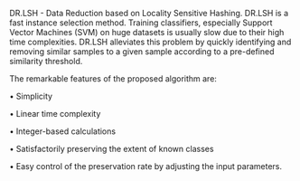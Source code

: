 DR.LSH - Data Reduction based on Locality Sensitive Hashing. DR.LSH is a fast instance selection method. Training classifiers, especially Support Vector Machines (SVM) on huge datasets is usually slow due to their high time complexities. 
DR.LSH alleviates this problem by quickly identifying and removing similar samples to a given sample according to a pre-defined similarity threshold.

The remarkable features of the proposed algorithm are:

• Simplicity

• Linear time complexity

• Integer-based calculations

• Satisfactorily preserving the extent of known classes

• Easy control of the preservation rate by adjusting the input parameters.
